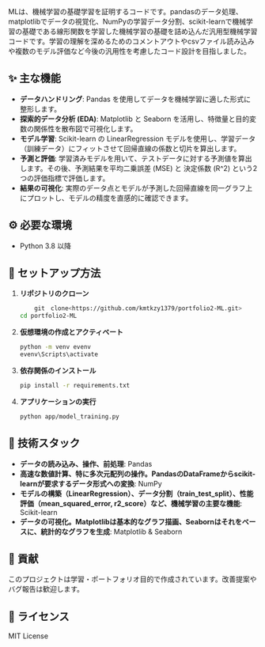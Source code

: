 MLは、機械学習の基礎学習を証明するコードです。pandasのデータ処理、matplotlibでデータの視覚化、NumPyの学習データ分割、scikit-learnで機械学習の基礎である線形関数を学習した機械学習の基礎を詰め込んだ汎用型機械学習コードです。学習の理解を深めるためのコメントアウトやcsvファイル読み込みや複数のモデル評価など今後の汎用性を考慮したコード設計を目指しました。

## ✨ 主な機能
- **データハンドリング**: Pandas を使用してデータを機械学習に適した形式に整形します。
- **探索的データ分析 (EDA)**: Matplotlib と Seaborn を活用し、特徴量と目的変数の関係性を散布図で可視化します。
- **モデル学習**: Scikit-learn の LinearRegression モデルを使用し、学習データ（訓練データ）にフィットさせて回帰直線の係数と切片を算出します。
- **予測と評価**: 学習済みモデルを用いて、テストデータに対する予測値を算出します。その後、予測結果を平均二乗誤差 (MSE) と 決定係数 (R^2) という2つの評価指標で評価します。
- **結果の可視化**: 実際のデータ点とモデルが予測した回帰直線を同一グラフ上にプロットし、モデルの精度を直感的に確認できます。

## ⚙️ 必要な環境
- Python 3.8 以降

## 🚀 セットアップ方法
1. **リポジトリのクローン**
    ```bash
        git　clone<https://github.com/kmtkzy1379/portfolio2-ML.git>
    cd portfolio2-ML
    ```

2. **仮想環境の作成とアクティベート**
    ```bash
    python -m venv evenv
    evenv\Scripts\activate
    ```

3. **依存関係のインストール**
    ```bash
    pip install -r requirements.txt
    ```

7. **アプリケーションの実行**  
      ```bash
      python app/model_training.py
      ```

## 🔧 技術スタック
- **データの読み込み、操作、前処理**: Pandas
- **高速な数値計算、特に多次元配列の操作。PandasのDataFrameからscikit-learnが要求するデータ形式への変換**: NumPy
- **モデルの構築（LinearRegression）、データ分割（train_test_split）、性能評価（mean_squared_error, r2_score）など、機械学習の主要な機能**: Scikit-learn
- **データの可視化。Matplotlibは基本的なグラフ描画、Seabornはそれをベースに、統計的なグラフを生成**: Matplotlib & Seaborn

## 🤝 貢献
このプロジェクトは学習・ポートフォリオ目的で作成されています。改善提案やバグ報告は歓迎します。

## 📄 ライセンス
MIT License

